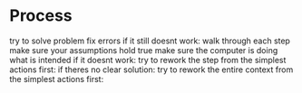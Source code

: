 # Process
try to solve problem
    fix errors
    if it still doesnt work:
        walk through each step
            make sure your assumptions hold true
            make sure the computer is doing what is intended
    if it doesnt work:
        try to rework the step from the simplest actions first:
    if theres no clear solution:
        try to rework the entire context from the simplest actions first:


